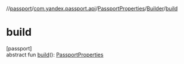 //[passport](../../../../index.md)/[com.yandex.passport.api](../../index.md)/[PassportProperties](../index.md)/[Builder](index.md)/[build](build.md)

# build

[passport]\
abstract fun [build](build.md)(): [PassportProperties](../index.md)
